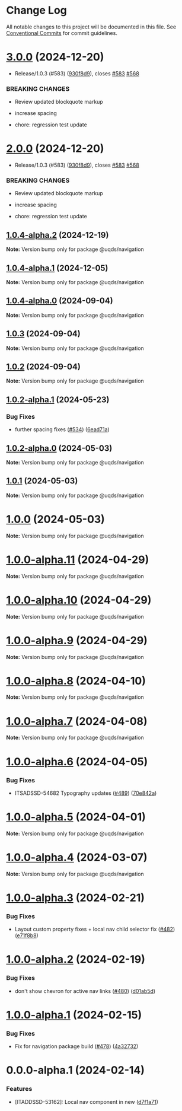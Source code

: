 # Change Log

All notable changes to this project will be documented in this file.
See [Conventional Commits](https://conventionalcommits.org) for commit guidelines.

# [3.0.0](https://github.com/uq-its-ss/design-system/compare/@uqds/navigation@1.0.4-alpha.0...@uqds/navigation@3.0.0) (2024-12-20)

- Release/1.0.3 (#583) ([930f8d9](https://github.com/uq-its-ss/design-system/commit/930f8d97b814748829f45194e1b5009680ee7890)), closes [#583](https://github.com/uq-its-ss/design-system/issues/583) [#568](https://github.com/uq-its-ss/design-system/issues/568)

### BREAKING CHANGES

- Review updated blockquote markup

- increase spacing

- chore: regression test update

# [2.0.0](https://github.com/uq-its-ss/design-system/compare/@uqds/navigation@1.0.4-alpha.0...@uqds/navigation@2.0.0) (2024-12-20)

- Release/1.0.3 (#583) ([930f8d9](https://github.com/uq-its-ss/design-system/commit/930f8d97b814748829f45194e1b5009680ee7890)), closes [#583](https://github.com/uq-its-ss/design-system/issues/583) [#568](https://github.com/uq-its-ss/design-system/issues/568)

### BREAKING CHANGES

- Review updated blockquote markup

- increase spacing

- chore: regression test update

## [1.0.4-alpha.2](https://github.com/uq-its-ss/design-system/compare/@uqds/navigation@1.0.4-alpha.1...@uqds/navigation@1.0.4-alpha.2) (2024-12-19)

**Note:** Version bump only for package @uqds/navigation

## [1.0.4-alpha.1](https://github.com/uq-its-ss/design-system/compare/@uqds/navigation@1.0.4-alpha.0...@uqds/navigation@1.0.4-alpha.1) (2024-12-05)

**Note:** Version bump only for package @uqds/navigation

## [1.0.4-alpha.0](https://github.com/uq-its-ss/design-system/compare/@uqds/navigation@1.0.3...@uqds/navigation@1.0.4-alpha.0) (2024-09-04)

**Note:** Version bump only for package @uqds/navigation

## [1.0.3](https://github.com/uq-its-ss/design-system/compare/@uqds/navigation@1.0.2-alpha.1...@uqds/navigation@1.0.3) (2024-09-04)

**Note:** Version bump only for package @uqds/navigation

## [1.0.2](https://github.com/uq-its-ss/design-system/compare/@uqds/navigation@1.0.2-alpha.1...@uqds/navigation@1.0.2) (2024-09-04)

**Note:** Version bump only for package @uqds/navigation

## [1.0.2-alpha.1](https://github.com/uq-its-ss/design-system/compare/@uqds/navigation@1.0.2-alpha.0...@uqds/navigation@1.0.2-alpha.1) (2024-05-23)

### Bug Fixes

- further spacing fixes ([#534](https://github.com/uq-its-ss/design-system/issues/534)) ([6ead71a](https://github.com/uq-its-ss/design-system/commit/6ead71adf2c69a9f500a4f4ee2ca54feca6e4983))

## [1.0.2-alpha.0](https://github.com/uq-its-ss/design-system/compare/@uqds/navigation@1.0.0-alpha.11...@uqds/navigation@1.0.2-alpha.0) (2024-05-03)

**Note:** Version bump only for package @uqds/navigation

## [1.0.1](https://github.com/uq-its-ss/design-system/compare/@uqds/navigation@1.0.0-alpha.11...@uqds/navigation@1.0.1) (2024-05-03)

**Note:** Version bump only for package @uqds/navigation

# [1.0.0](https://github.com/uq-its-ss/design-system/compare/@uqds/navigation@1.0.0-alpha.11...@uqds/navigation@1.0.0) (2024-05-03)

**Note:** Version bump only for package @uqds/navigation

# [1.0.0-alpha.11](https://github.com/uq-its-ss/design-system/compare/@uqds/navigation@1.0.0-alpha.10...@uqds/navigation@1.0.0-alpha.11) (2024-04-29)

**Note:** Version bump only for package @uqds/navigation

# [1.0.0-alpha.10](https://github.com/uq-its-ss/design-system/compare/@uqds/navigation@1.0.0-alpha.9...@uqds/navigation@1.0.0-alpha.10) (2024-04-29)

**Note:** Version bump only for package @uqds/navigation

# [1.0.0-alpha.9](https://github.com/uq-its-ss/design-system/compare/@uqds/navigation@1.0.0-alpha.8...@uqds/navigation@1.0.0-alpha.9) (2024-04-29)

**Note:** Version bump only for package @uqds/navigation

# [1.0.0-alpha.8](https://github.com/uq-its-ss/design-system/compare/@uqds/navigation@1.0.0-alpha.7...@uqds/navigation@1.0.0-alpha.8) (2024-04-10)

**Note:** Version bump only for package @uqds/navigation

# [1.0.0-alpha.7](https://github.com/uq-its-ss/design-system/compare/@uqds/navigation@1.0.0-alpha.6...@uqds/navigation@1.0.0-alpha.7) (2024-04-08)

**Note:** Version bump only for package @uqds/navigation

# [1.0.0-alpha.6](https://github.com/uq-its-ss/design-system/compare/@uqds/navigation@1.0.0-alpha.5...@uqds/navigation@1.0.0-alpha.6) (2024-04-05)

### Bug Fixes

- ITSADSSD-54682 Typography updates ([#489](https://github.com/uq-its-ss/design-system/issues/489)) ([70e842a](https://github.com/uq-its-ss/design-system/commit/70e842a1552cddc9c63452ae63bae91b380f420b))

# [1.0.0-alpha.5](https://github.com/uq-its-ss/design-system/compare/@uqds/navigation@1.0.0-alpha.4...@uqds/navigation@1.0.0-alpha.5) (2024-04-01)

**Note:** Version bump only for package @uqds/navigation

# [1.0.0-alpha.4](https://github.com/uq-its-ss/design-system/compare/@uqds/navigation@1.0.0-alpha.3...@uqds/navigation@1.0.0-alpha.4) (2024-03-07)

**Note:** Version bump only for package @uqds/navigation

# [1.0.0-alpha.3](https://github.com/uq-its-ss/design-system/compare/@uqds/navigation@1.0.0-alpha.2...@uqds/navigation@1.0.0-alpha.3) (2024-02-21)

### Bug Fixes

- Layout custom property fixes + local nav child selector fix ([#482](https://github.com/uq-its-ss/design-system/issues/482)) ([e71f8b8](https://github.com/uq-its-ss/design-system/commit/e71f8b8866ecafde5c10667dd16f7d96dfb73678))

# [1.0.0-alpha.2](https://github.com/uq-its-ss/design-system/compare/@uqds/navigation@1.0.0-alpha.1...@uqds/navigation@1.0.0-alpha.2) (2024-02-19)

### Bug Fixes

- don't show chevron for active nav links ([#480](https://github.com/uq-its-ss/design-system/issues/480)) ([d01ab5d](https://github.com/uq-its-ss/design-system/commit/d01ab5d1e054ad45e3d96b3e85fcf52f5feaacd8))

# [1.0.0-alpha.1](https://github.com/uq-its-ss/design-system/compare/@uqds/navigation@0.0.0-alpha.1...@uqds/navigation@1.0.0-alpha.1) (2024-02-15)

### Bug Fixes

- Fix for navigation package build ([#478](https://github.com/uq-its-ss/design-system/issues/478)) ([4a32732](https://github.com/uq-its-ss/design-system/commit/4a32732415bde64ad6f3fe861036a4d5dfd5d022))

# 0.0.0-alpha.1 (2024-02-14)

### Features

- [ITADDSSD-53162]: Local nav component in new ([d7f1a71](https://github.com/uq-its-ss/design-system/commit/d7f1a7196845ed12f37e258d1b24f42fb94786b1))
